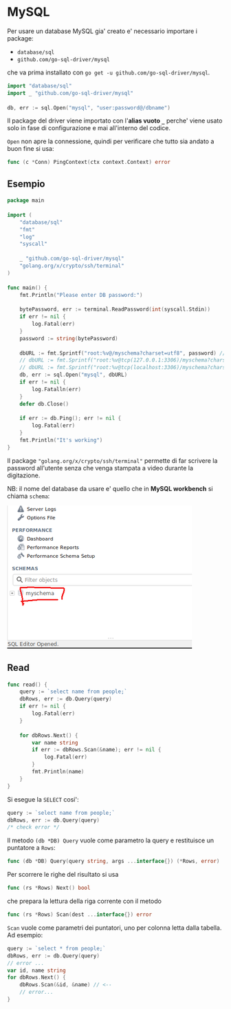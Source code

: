 # MySQL

Per usare un database MySQL gia' creato e' necessario importare i package:

- `database/sql`
- `github.com/go-sql-driver/mysql`

che va prima installato con `go get -u github.com/go-sql-driver/mysql`.

```Go
import "database/sql"
import _ "github.com/go-sql-driver/mysql"

db, err := sql.Open("mysql", "user:password@/dbname")
```

Il package del driver viene importato con l'**alias vuoto `_`** perche' viene usato solo in fase di configurazione e mai all'interno del codice.

`Open` non apre la connessione, quindi per verificare che tutto sia andato a buon fine si usa:

```Go
func (c *Conn) PingContext(ctx context.Context) error
```

## Esempio

```Go
package main

import (
    "database/sql"
    "fmt"
    "log"
    "syscall"

    _ "github.com/go-sql-driver/mysql"
    "golang.org/x/crypto/ssh/terminal"
)

func main() {
    fmt.Println("Please enter DB password:")

    bytePassword, err := terminal.ReadPassword(int(syscall.Stdin))
    if err != nil {
        log.Fatal(err)
    }
    password := string(bytePassword)

    dbURL := fmt.Sprintf("root:%v@/myschema?charset=utf8", password) // OK
    // dbURL := fmt.Sprintf("root:%v@tcp(127.0.0.1:3306)/myschema?charset=utf8", password) 	// OK
    // dbURL := fmt.Sprintf("root:%v@tcp(localhost:3306)/myschema?charset=utf8", password) 	// OK
    db, err := sql.Open("mysql", dbURL)
    if err != nil {
        log.Fatalln(err)
    }
    defer db.Close()

    if err := db.Ping(); err != nil {
        log.Fatal(err)
    }
    fmt.Println("It's working")
}
```

Il package `"golang.org/x/crypto/ssh/terminal"` permette di far scrivere la password all'utente senza che venga stampata a video durante la digitazione.

NB: il nome del database da usare e' quello che in **MySQL workbench** si chiama `schema`:

![schema database name](schema.png)

## Read

```Go
func read() {
    query := `select name from people;`
    dbRows, err := db.Query(query)
    if err != nil {
        log.Fatal(err)
    }

    for dbRows.Next() {
        var name string
        if err := dbRows.Scan(&name); err != nil {
            log.Fatal(err)
        }
        fmt.Println(name)
    }
}
```

Si esegue la `SELECT` cosi':

```Go
query := `select name from people;`
dbRows, err := db.Query(query)
/* check error */
```

Il metodo `(db *DB) Query` vuole come parametro la query e restituisce un puntatore a `Rows`:

```Go
func (db *DB) Query(query string, args ...interface{}) (*Rows, error)
```

Per scorrere le righe del risultato si usa

```Go
func (rs *Rows) Next() bool
```

che prepara la lettura della riga corrente con il metodo

```Go
func (rs *Rows) Scan(dest ...interface{}) error
```

`Scan` vuole come parametri dei puntatori, uno per colonna letta dalla tabella. Ad esempio:

```GO
query := `select * from people;`
dbRows, err := db.Query(query)
// error ...
var id, name string
for dbRows.Next() {
    dbRows.Scan(&id, &name) // <--
    // error...
}
```
